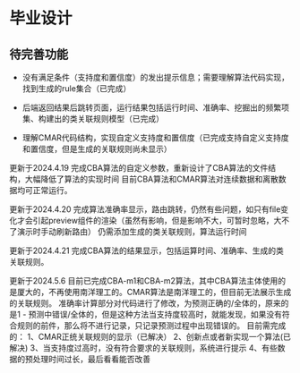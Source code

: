 # 毕业设计
## 待完善功能
- 没有满足条件（支持度和置信度）的发出提示信息；需要理解算法代码实现，找到生成的rule集合（已完成）

- 后端返回结果后跳转页面，运行结果包括运行时间、准确率、挖掘出的频繁项集、构建出的类关联规则模型（已完成）

- 理解CMAR代码结构，实现自定义支持度和置信度（已完成支持自定义支持度和置信度，但是生成的关联规则尚未显示）

更新于2024.4.19
完成CBA算法的自定义参数，重新设计了CBA算法的文件结构，大幅降低了算法的实现时间
目前CBA算法和CMAR算法对连续数据和离散数据均可正常运行。

更新于2024.4.20
完成算法准确率显示，路由跳转，仍然有些问题，如只有file变化才会引起preview组件的渲染（虽然有影响，但是影响不大，可暂时忽略，大不了演示时手动刷新路由）
仍需添加生成的类关联规则，算法运行时间

更新于2024.4.21
完成CBA算法的结果显示，包括运算时间、准确率、生成的类关联规则。

更新于2024.5.6
目前已完成CBA-m1和CBA-m2算法，其中CBA算法主体使用的是厦大的，不再使用南洋理工的。CMAR算法是南洋理工的，但目前无法展示生成的关联规则。
准确率计算部分对代码进行了修改，为预测正确的/全体的，原来的是1 - 预测中错误/全体的，但是这种方法当支持度较高时，就能发现，如果没有符合规则的前件，那么将不进行记录，只记录预测过程中出现错误的。
目前需完成的：
1、CMAR正统关联规则的显示（已解决）
2、创新点或者新实现一个算法(已解决)
3、当支持度过高时，没有符合要求的关联规则，系统进行提示
4、有些数据的预处理时间过长，最后看看能否改善
